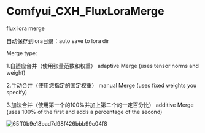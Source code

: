 # Comfyui_CXH_FluxLoraMerge

flux lora merge

自动保存到lora目录：auto save to lora dir

Merge type:

1.自适应合并（使用张量范数和权重） adaptive Merge (uses tensor norms and weight)

2.手动合并（使用您指定的固定权重） manual Merge (uses fixed weights you specify)

3.加法合并（使用第一个的100%并加上第二个的一定百分比） additive Merge (uses 100% of the first and adds a percentage of the second)

![65ff0b9e18bad7d98f426bbb99c04f8](https://github.com/user-attachments/assets/839d1603-f4a1-4fb5-9354-0a578e21271e)
